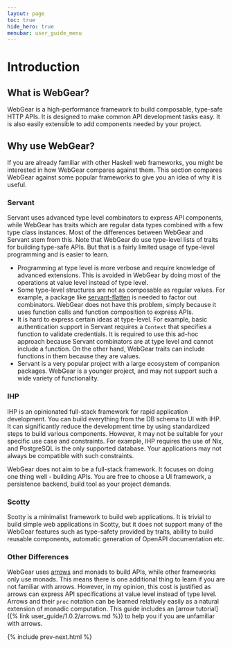 ```yaml
---
layout: page
toc: true
hide_hero: true
menubar: user_guide_menu
---
```


# Introduction

## What is WebGear?

WebGear is a high-performance framework to build composable, type-safe HTTP APIs. It is designed to make common API
development tasks easy. It is also easily extensible to add components needed by your project.

## Why use WebGear?

If you are already familiar with other Haskell web frameworks, you might be interested in how WebGear compares against
them. This section compares WebGear against some popular frameworks to give you an idea of why it is useful.

### Servant

Servant uses advanced type level combinators to express API components, while WebGear has traits which are regular data
types combined with a few type class instances. Most of the differences between WebGear and Servant stem from this. Note
that WebGear do use type-level lists of traits for building type-safe APIs. But that is a fairly limited usage of
type-level programming and is easier to learn.

* Programming at type level is more verbose and require knowledge of advanced extensions. This is avoided in WebGear by
  doing most of the operations at value level instead of type level.
* Some type-level structures are not as composable as regular values. For example, a package like
  [servant-flatten](https://github.com/alpmestan/servant-flatten) is needed to factor out combinators. WebGear does not
  have this problem, simply because it uses function calls and function composition to express APIs.
* It is hard to express certain ideas at type-level. For example, basic authentication support in Servant requires a
  `Context` that specifies a function to validate credentials. It is required to use this ad-hoc approach because
  Servant combinators are at type level and cannot include a function. On the other hand, WebGear traits can include
  functions in them because they are values.
* Servant is a very popular project with a large ecosystem of companion packages. WebGear is a younger project, and may
  not support such a wide variety of functionality.
  
### IHP

IHP is an opinionated full-stack framework for rapid application development. You can build everything from the DB
schema to UI with IHP. It can significantly reduce the development time by using standardized steps to build various
components. However, it may not be suitable for your specific use case and constraints. For example, IHP requires the
use of Nix, and PostgreSQL is the only supported database. Your applications may not always be compatible with such
constraints.

WebGear does not aim to be a full-stack framework. It focuses on doing one thing well - building APIs. You are free to
choose a UI framework, a persistence backend, build tool as your project demands.

### Scotty

Scotty is a minimalist framework to build web applications. It is trivial to build simple web applications in Scotty,
but it does not support many of the WebGear features such as type-safety provided by traits, ability to build reusable
components, automatic generation of OpenAPI documentation etc.

### Other Differences

WebGear uses [arrows](https://www.haskell.org/arrows/) and monads to build APIs, while other frameworks only use
monads. This means there is one additional thing to learn if you are not familiar with arrows. However, in my opinion,
this cost is justified as arrows can express API specifications at value level instead of type level. Arrows and their
`proc` notation can be learned relatively easily as a natural extension of monadic computation. This guide includes an
[arrow tutorial]({% link user_guide/1.0.2/arrows.md %}) to help you if you are unfamiliar with arrows.

{% include prev-next.html %}
